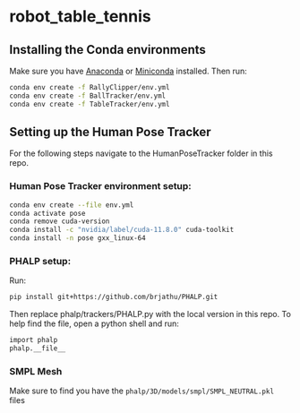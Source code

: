 # robot_table_tennis

## Installing the Conda environments

Make sure you have [Anaconda](https://www.anaconda.com/) or [Miniconda](https://docs.conda.io/en/latest/miniconda.html) installed. Then run:

```bash
conda env create -f RallyClipper/env.yml
conda env create -f BallTracker/env.yml
conda env create -f TableTracker/env.yml
```

## Setting up the Human Pose Tracker

For the following steps navigate to the HumanPoseTracker folder in this repo.

### Human Pose Tracker environment setup:

```bash
conda env create --file env.yml
conda activate pose
conda remove cuda-version
conda install -c "nvidia/label/cuda-11.8.0" cuda-toolkit
conda install -n pose gxx_linux-64
```

### PHALP setup:

Run:
```bash
pip install git+https://github.com/brjathu/PHALP.git
```
Then replace phalp/trackers/PHALP.py with the local version in this repo. To help find the file, open a python shell and run:
```bash
import phalp
phalp.__file__
```

### SMPL Mesh

Make sure to find you have the `phalp/3D/models/smpl/SMPL_NEUTRAL.pkl` files

